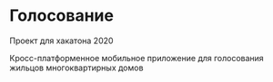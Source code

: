 # Голосование

Проект для хакатона 2020


Кросс-платформенное мобильное приложение для голосования жильцов многоквартирных домов
